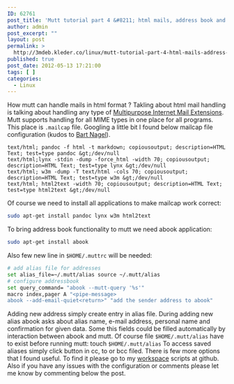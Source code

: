 ```yaml
---
ID: 62761
post_title: 'Mutt tutorial part 4 &#8211; html mails, address book and other useful features'
author: admin
post_excerpt: ""
layout: post
permalink: >
  http://3mdeb.kleder.co/linux/mutt-tutorial-part-4-html-mails-address-book-and-other-useful-features/
published: true
post_date: 2012-05-13 17:21:00
tags: [ ]
categories:
  - Linux
---
```

How mutt can handle mails in html format ? Takling about html mail handling is 
talking about handling any type of [Multipurpose Internet Mail Extensions](http://en.wikipedia.org/wiki/MIME).
Mutt supports handling for all MIME types in one place for all programs. This
place is `.mailcap` file. Googling a little bit I found below mailcap file
configuration (kudos to [Bart Nagel](http://trembits.blogspot.com/2011/12/viewing-html-in-mutt.html)).
```
text/html; pandoc -f html -t markdown; copiousoutput; description=HTML Text; test=type pandoc &gt;/dev/null
text/html;lynx -stdin -dump -force_html -width 70; copiousoutput; description=HTML Text; test=type lynx &gt;/dev/null
text/html; w3m -dump -T text/html -cols 70; copiousoutput; description=HTML Text; test=type w3m &gt;/dev/null
text/html; html2text -width 70; copiousoutput; description=HTML Text; test=type html2text &gt;/dev/null
```
Of course we need to install all applications to make mailcap work correct:
```bash
sudo apt-get install pandoc lynx w3m html2text
```
To bring address book functionality to mutt we need abook application:
```bash
sudo apt-get install abook
```
Also few new line in `$HOME/.muttrc` will be needed:
```bash
# add alias file for addresses
set alias_file=~/.mutt/alias source ~/.mutt/alias
# configure addressbook
set query_command= "abook --mutt-query '%s'"
macro index,pager A "<pipe-message>
abook --add-email-quiet<return>" "add the sender address to abook"
```
Adding new address simply create entry in alias file. During adding new alias 
abook asks about alias name, e-mail address, personal name and confirmation for 
given data.  Some this fields could be filled automatically by interaction 
between abook and mutt. Of course file `$HOME/.mutt/alias` have to exist before 
running mutt:
touch `$HOME/.mutt/alias` To access saved aliases simply click <Tab> button in 
cc, to or bcc filed.  There is few more options that I found useful. To find it 
please go to my [workspace](https://github.com/pietrushnic/workspace) scripts at 
github. Also if you have any issues with the configuration or comments please 
let me know by commenting below the post.